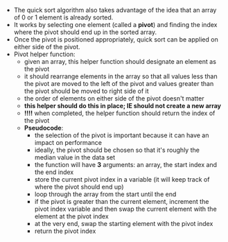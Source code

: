 * The quick sort algorithm also takes advantage of the idea that an array of 0 or 1 element is already sorted.
* It works by selecting one element (called a **pivot**) and finding the index where the pivot should end up in the sorted array.
* Once the pivot is positioned appropriately, quick sort can be applied on either side of the pivot.
* Pivot helper function:
    - given an array, this helper function should designate an element as the pivot
    - it should rearrange elements in the array so that all values less than the pivot are moved to the left of the pivot and values greater than the pivot should be moved to right side of it
    - the order of elements on either side of the pivot doesn't matter
    - **this helper should do this in place; IE should not create a new array**
    - **!!!!** when completed, the helper function should return the index of the pivot
    * **Pseudocode**:
        - the selection of the pivot is important because it can have an impact on performance
        - ideally, the pivot should be chosen so that it's roughly the median value in the data set
        - the function will have **3** arguments: an array, the start index and the end index
        - store the current pivot index in a variable (it will keep track of where the pivot should end up)
        - loop through the array from the start until the end
        - if the pivot is greater than the current element, increment the pivot index variable and then swap the current element with the element at the pivot index
        - at the very end, swap the starting element with the pivot index
        - return the pivot index